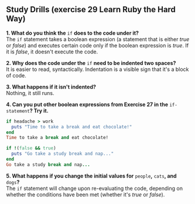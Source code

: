 ## Study Drills (exercise 29 Learn Ruby the Hard Way)  

**1. What do you think the** `if` **does to the code under it?**  
   The `if` statement takes a boolean expression (a statement that is either _true_ or _false_) and executes certain code only if the boolean expression is _true_. If it is _false_, it doesn't execute the code.  

**2. Why does the code under the** `if` **need to be indented two spaces?**  
   It is easier to read, syntactically. Indentation is a visible sign that it's a block of code.     

**3. What happens if it isn't indented?**  
   Nothing, it still runs.    

**4. Can you put other boolean expressions from Exercise 27 in the** `if-statement`**? Try it.**  

   ```ruby
   if headache > work
     puts "Time to take a break and eat chocolate!"
   end
   Time to take a break and eat chocolate!

   if !(false && true)
     puts "Go take a study break and nap..."
   end
   Go take a study break and nap...  
   ```

**5. What happens if you change the initial values for** `people`**,** `cats`**, and** `dogs`**?**  
   The `if` statement will change upon re-evaluating the code, depending on whether the conditions have been met (whether it's _true_ or _false_).  

